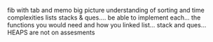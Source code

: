 fib with tab and memo
big picture understanding of sorting and time complexities 
lists stacks & ques.... be able to implement each... the functions you would need and how you 
linked list... stack and ques...
HEAPS are not on assesments
